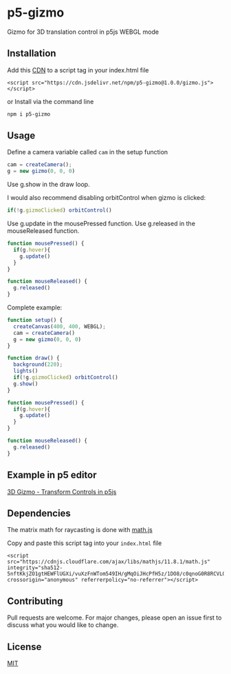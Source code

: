 # p5-gizmo
Gizmo for 3D translation control in p5js WEBGL mode

## Installation

Add this [CDN](https://cdn.jsdelivr.net/npm/p5-gizmo@1.0.0/gizmo.js) to a script tag in your index.html file 

```
<script src="https://cdn.jsdelivr.net/npm/p5-gizmo@1.0.0/gizmo.js"></script>
```


or Install via the command line

```bash
npm i p5-gizmo
```

## Usage


Define a camera variable called `cam` in the setup function
```javascript
cam = createCamera();
g = new gizmo(0, 0, 0)
```

Use g.show in the draw loop.

I would also recommend disabling orbitControl when gizmo is clicked: 
```javascript
if(!g.gizmoClicked) orbitControl()
```

Use g.update in the mousePressed function.
Use g.released in the mouseReleased function.

```javascript
function mousePressed() {
  if(g.hover){
    g.update()
  }
}

function mouseReleased() {
  g.released()
}
```
Complete example:
```javascript
function setup() {
  createCanvas(400, 400, WEBGL);
  cam = createCamera()
  g = new gizmo(0, 0, 0)
}

function draw() {
  background(220);
  lights()
  if(!g.gizmoClicked) orbitControl()
  g.show()
}

function mousePressed() {
  if(g.hover){
    g.update()
  }
}

function mouseReleased() {
  g.released()
}
```

## Example in p5 editor
[3D Gizmo - Transform Controls in p5js](https://editor.p5js.org/rjgilmour/sketches/hLoOCscm8)

## Dependencies

The matrix math for raycasting is done with [math.js](https://cdnjs.com/libraries/mathjs)

Copy and paste this script tag into your `index.html` file

```
<script src="https://cdnjs.cloudflare.com/ajax/libs/mathjs/11.8.1/math.js" integrity="sha512-5nftKkjZO1gtHEWFlUGXi/vuXzFnWTom549IH/gMqOiJHcPfH5z/1DO8/c0qnoG0R8RCVLOeBDXhCjg2+23nqQ==" crossorigin="anonymous" referrerpolicy="no-referrer"></script>
```

## Contributing

Pull requests are welcome. For major changes, please open an issue first
to discuss what you would like to change.

## License

[MIT](https://choosealicense.com/licenses/mit/)
